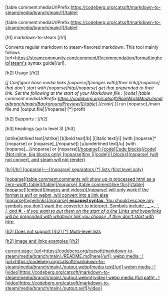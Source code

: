 [table comment:mediaUrlPrefix:https://codeberg.org/catsoft/markdown-to-steam/media/branch/main/][/table]

[table comment:mediaUrlPrefix:https://codeberg.org/catsoft/markdown-to-steam/media/branch/main/][/table]


[h1] markdown-to-steam [/h1]

Converts regular markdown to steam-flavored markdown.
This tool mainly follows [url=https://steamcommunity.com/comment/Recommendation/formattinghelp]steam's syntax guide[/url].


[h2] Usage [/h2]

[*] Configure base media links
    [noparse]![images with](their link)[/noparse] that don't start with [noparse]http[/noparse] get that prepended to their link. Set the following at the start of your Markdown file :
[code]
[table comment:mediaUrlPrefix:https://codeberg.org/catsoft/RainWorldMods/media/branch/main/BackgroundPreview/][/table]
[/code]
[*] run [noparse]./main file.md [output.file][/noparse] 
[*] profit

[h2] Supports :  [/h2]

[h3] headings (up to level 3) [/h3]

[strike]striked text[/strike]
[b]bold text[/b]
[i]italic text[/i] (with  [noparse]*[/noparse] or [noparse]_[/noparse])
[u]underlined text[/u] (with [noparse]__[/noparse]  or [noparse]<u><u>[/noparse])
[code]Code blocks[/code] (Not inline, big blocks only)
[noparse]tiny [i]code[/i] *blocks*[/noparse]  (will not convert, and steam will not render)

[hr][/hr]
[noparse]---[/noparse] separators
[*] lists (first level only)

[noparse][table comment:comments will show up in processed html as a zero-width table][/table][/noparse]
[table comment:like this][/table]
[noparse]![embed](images and videos)[/noparse] will only work if the format is avif or webm, will convert into a link else
[noparse][hyperlinks](https://exemple.com)[/noparse]
**escaped syntax**. You should escape any symbols you don't want the converter to interpret. Symbols include *, _,~, `, |, and #, - if you want to put them on the start of a line 
Links and hyperlinks will be prepended with whatever link you choose, if they don't start with http*. 
    

[h2] Does not support [/h2]
[*] Multi-level lists


[h2] image and links examples [/h2]

current page:
[url=https://codeberg.org/catsoft/markdown-to-steam/media/branch/main/./README.md]here[/url];
webp media :
![url=https://codeberg.org/catsoft/markdown-to-steam/media/branch/main/./output.webp]media text[/url]
webm media :
![video]https://codeberg.org/catsoft/markdown-to-steam/media/branch/main/./output.webm[/video]
webp media (full path) :
![video]https://codeberg.org/catsoft/markdown-to-steam/media/branch/main/./output.avif[/video]
